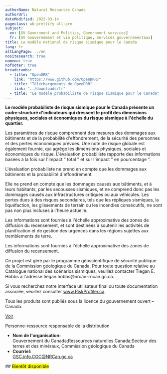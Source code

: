 ```yaml
---
authorName: Natural Resources Canada
authorUrl:
dateModified: 2022-03-14
pageclass: wb-prettify all-pre
subject:
  en: [GV Government and Politics, Government services]
  fr: [GV Gouvernement et vie politique, Services gouvernementaux]
title: Le modèle national de risque sismique pour le Canada
lang: fr
altLangPage: ../en
nositesearch: true
nomenu: true
nofooter: true
breadcrumbs:
  - title: "OpenDRR"
    link: "https://www.github.com/OpenDRR/"
  - title: "Téléchargements de OpenDRR"
    link: "../downloads/fr"
  - title: "Le modèle probabiliste de risque sismique pour le Canada"
---
```

<div class="row">
  <div class="col-md-8">
    <p><strong>Le modèle probabiliste de risque sismique pour le Canada présente un cadre structuré d'indicateurs qui dressent le profil des dimensions physiques, sociales et économiques du risque sismique à l'échelle du quartier.</strong></p>
    <p>Les paramètres de risque comprennent des mesures des dommages aux bâtiments et de la probabilité d'effondrement, de la sécurité des personnes et des pertes économiques prévues. Une note de risque globale est également fournie, qui agrège les dimensions physiques, sociales et économiques du risque. L'évaluation probabiliste rapporte des informations basées à la fois sur l'impact " total " et sur l'impact " en pourcentage ".</p>
    <p>L'évaluation probabiliste ne prend en compte que les dommages aux bâtiments et la probabilité d'effondrement.</p>
    <p>Elle ne prend en compte que les dommages causés aux bâtiments, et à leurs habitants, par les secousses sismiques, et ne comprend donc pas les dommages causés aux infrastructures critiques ou aux véhicules. Les pertes dues à des risques secondaires, tels que les répliques sismiques, la liquéfaction, les glissements de terrain ou les incendies consécutifs, ne sont pas non plus incluses à l'heure actuelle.</p>
    <p>Les informations sont fournies à l'échelle approximative des zones de diffusion du recensement, et sont destinées à soutenir les activités de planification et de gestion des urgences dans les régions sujettes aux tremblements de terre.</p> <p>Les informations sont fournies à l'échelle approximative des zones de diffusion du recensement.</p>
    <p>Ce projet est géré par le programme géoscientifique de sécurité publique de la Commission géologique du Canada. Pour toute question relative au Catalogue national des scénarios sismiques, veuillez contacter Tiegan E. Hobbs à l'adresse tiegan.hobbs@nrcan-rncan.gc.ca.</p>
    <p>Si vous recherchez notre interface utilisateur final ou toute documentation associée, veuillez consulter <a href="www.riskprofiler.ca">www.RiskProfiler.ca</a>.</p>
    <section class="jumbotron">
      <p>Tous les produits sont publiés sous la licence du gouvernement ouvert – Canada.</p>
      <p><a href="https://ouvert.canada.ca/fr/licence-du-gouvernement-ouvert-canada" class="btn btn-info btn-lg" role="button">Voir</a></p>
    </section>
  </div>
  <div class="col-md-4">
    <div class="panel panel-primary mrgn-tp-sm">
      <div class="panel-heading">
        <div class="panel-title">Personne-ressource responsable de la distribution</div>
      </div>
      <ul class="list-group">
        <li class="list-group-item">
          <b>Nom de l'organisation:</b><br>
          Gouvernement du Canada;Ressources naturelles Canada;Secteur des terres et des minéraux, Commission géologique du Canada
        </li>
        <li class="list-group-item">
          <b>Courriel:</b><br>
          <a href="mailto:GSC.info.CGC@NRCan.gc.ca">GSC.info.CGC@NRCan.gc.ca</a>
        </li>
      </ul>
    </div>
  </div>
</div>
## <mark>Bientôt disponible</mark>

&nbsp;
